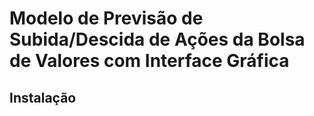 # Modelo de Previsão de Subida/Descida de Ações da Bolsa de Valores com Interface Gráfica



## Instalação


















